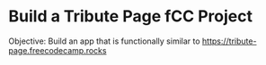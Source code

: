 # Build a Tribute Page fCC Project
 Objective: Build an app that is functionally similar to https://tribute-page.freecodecamp.rocks
